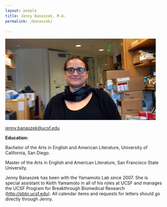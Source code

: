 ```yaml
---
layout: people
title: Jenny Banaszek, M.A.
permalink: /banaszek/

---
```


![jenny image](../img/banaszek.jpg)

jenny.banaszek@ucsf.edu

 

**Education:**

Bachelor of the Arts in English and American Literature, University of California, San Diego. 

Master of the Arts in English and American Literature, San Francisco State University. 

 
Jenny Banaszek has been with the Yamamoto Lab since 2007. She is special assistant to Keith Yamamoto in all of his roles at UCSF and manages the UCSF Program for Breakthrough Biomedical Research (http://pbbr.ucsf.edu). All calendar items and requests for letters should go directly through Jenny.